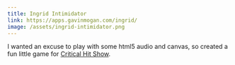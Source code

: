 ```yaml
---
title: Ingrid Intimidator
link: https://apps.gavinmogan.com/ingrid/
image: /assets/ingrid-intimidator.png
---
```

I wanted an excuse to play with some html5 audio and canvas, so created a fun little game for [Critical Hit Show](https://www.criticalhitshow.com/).

